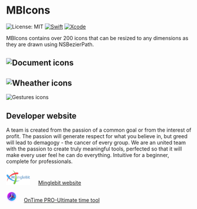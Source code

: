 # MBIcons
![License: MIT](https://img.shields.io/badge/Licence-MIT-green.svg)
[![Swift](https://img.shields.io/badge/Swift-3.1-orange.svg)](https://swift.org)
[![Xcode](https://img.shields.io/badge/Xcode-8.3-blue.svg)](https://developer.apple.com/xcode)

MBIcons contains over 200 icons that can be resized to any dimensions as they are drawn using NSBezierPath.



![Document icons](https://github.com/c-Viorel/MBIcons/blob/master/DocumentsIcons.png?raw=true)
------
![Wheather icons](https://github.com/c-Viorel/MBIcons/blob/master/Wheather-icons.png?raw=true)
-----
![Gestures icons]( https://github.com/c-Viorel/MBIcons/blob/master/Gestures.png?raw=true)



## Developer website

A team is created from the passion of a common goal or from the interest of profit. The passion will generate respect for what you believe in, but greed will lead to demagogy - the cancer of every group. We are an united team with the passion to create truly meaningful tools, perfected so that it will make every user feel he can do everything. Intuitive for a beginner, complete for professionals.

<img src="https://github.com/c-Viorel/MBCircularProgress/blob/master/logo.png" width="65">    [Minglebit website](https://minglebit.com)

<img src="https://github.com/c-Viorel/MBCircularProgress/blob/master/ontime.png" width="30">  [OnTime PRO-Ultimate time tool](https://itunes.apple.com/us/app/iclock-pro-the-ultimate-time-tool/id1244748504?ls=1&mt=12)


